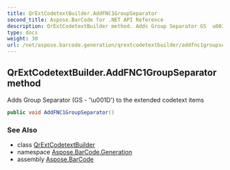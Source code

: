 ```yaml
---
title: QrExtCodetextBuilder.AddFNC1GroupSeparator
second_title: Aspose.BarCode for .NET API Reference
description: QrExtCodetextBuilder method. Adds Group Separator GS  u001D to the extended codetext items
type: docs
weight: 30
url: /net/aspose.barcode.generation/qrextcodetextbuilder/addfnc1groupseparator/
---
```

## QrExtCodetextBuilder.AddFNC1GroupSeparator method

Adds Group Separator (GS - '\\u001D') to the extended codetext items

```csharp
public void AddFNC1GroupSeparator()
```

### See Also

* class [QrExtCodetextBuilder](../)
* namespace [Aspose.BarCode.Generation](../../../aspose.barcode.generation/)
* assembly [Aspose.BarCode](../../../)


